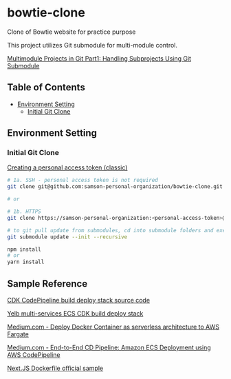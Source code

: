 # bowtie-clone
Clone of Bowtie website for practice purpose

This project utilizes Git submodule for multi-module control.

<a href="https://medium.com/@data.dev.backyard/multimodule-projects-in-git-part1-handling-subprojects-using-git-submodule-ab57d60d5fbe/" target="_blank">
Multimodule Projects in Git Part1: Handling Subprojects Using Git Submodule
</a>

## Table of Contents

  - [Environment Setting](#environment-setting)
    - [Initial Git Clone](#initial-git-clone)

## Environment Setting <a name="environment-setting"/>

### Initial Git Clone <a name="initial-git-clone"/>

<a href="https://docs.github.com/en/authentication/keeping-your-account-and-data-secure/managing-your-personal-access-tokens#creating-a-personal-access-token-classic/" target="_blank">
Creating a personal access token (classic)
</a>

```bash
# 1a. SSH - personal access token is not required
git clone git@github.com:samson-personal-organization/bowtie-clone.git

# or

# 1b. HTTPS
git clone https://samson-personal-organization:<personal-access-token>@github.com/samson-personal-organization/bowtie-clone.git
```

```bash
# to git pull update from submodules, cd into submodule folders and execute git pull simply would not work
git submodule update --init --recursive
```

```bash
npm install
# or
yarn install
```

## Sample Reference

[CDK CodePipeline build deploy stack source code](https://github.com/aws-samples/aws-cdk-examples/blob/master/typescript/codepipeline-build-deploy/lib/codepipeline-build-deploy-stack.ts)

[Yelb multi-services ECS CDK build deploy stack](https://github.com/mreferre/yelb/blob/master/deployments/platformdeployment/AWS/ECS/cdk/lib/yelb-ecs-stack.ts)

[Medium.com - Deploy Docker Container as serverless architecture to AWS Fargate](https://medium.com/thelorry-product-tech-data/deploy-docker-container-as-serverless-architecture-to-aws-fargate-1121bafa1d8c)

[Medium.com - End-to-End CD Pipeline: Amazon ECS Deployment using AWS CodePipeline](https://medium.com/thelorry-product-tech-data/end-to-end-cd-pipeline-amazon-ecs-deployment-using-aws-codepipeline-332b19ca2a9)

[Next.JS Dockerfile official sample](https://github.com/vercel/next.js/blob/canary/examples/with-docker-multi-env/docker/production/Dockerfile)